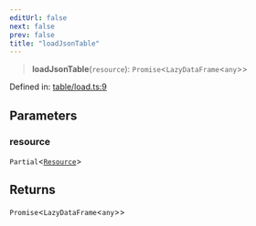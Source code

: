 ```yaml
---
editUrl: false
next: false
prev: false
title: "loadJsonTable"
---
```


> **loadJsonTable**(`resource`): `Promise`\<`LazyDataFrame`\<`any`\>\>

Defined in: [table/load.ts:9](https://github.com/datisthq/dpkit/blob/5891634de8175d14853313e208ffbae144fd78eb/json/table/load.ts#L9)

## Parameters

### resource

`Partial`\<[`Resource`](/reference/_dpkit/core/resource/)\>

## Returns

`Promise`\<`LazyDataFrame`\<`any`\>\>
